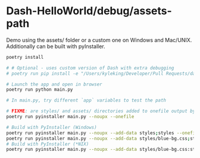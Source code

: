# Dash-HelloWorld/debug/assets-path

Demo using the assets/ folder or a custom one on Windows and Mac/UNIX. Additionally can be built with pyInstaller.

```sh
poetry install

# # Optional - uses custom version of Dash with extra debugging
# poetry run pip install -e "/Users/kyleking/Developer/Pull Requests/dash/"

# Launch the app and open in browser
poetry run python main.py

# In main.py, try different `app` variables to test the path

# FIXME: are styles/ and assets/ directories added to onefile output by PyInstaller automatically?
poetry run pyinstaller main.py --noupx --onefile

# Build with PyInstaller (Windows)
poetry run pyinstaller main.py --noupx --add-data styles;styles --onefile
poetry run pyinstaller main.py --noupx --add-data styles/blue-bg.css;styles --add-data styles/question.jpg;styles --add-data styles/favicon.ico;styles --onefile
# Build with PyInstaller (*NIX)
poetry run pyinstaller main.py --noupx --add-data styles/blue-bg.css:styles --add-data styles/question.jpg:styles --onefile
```
